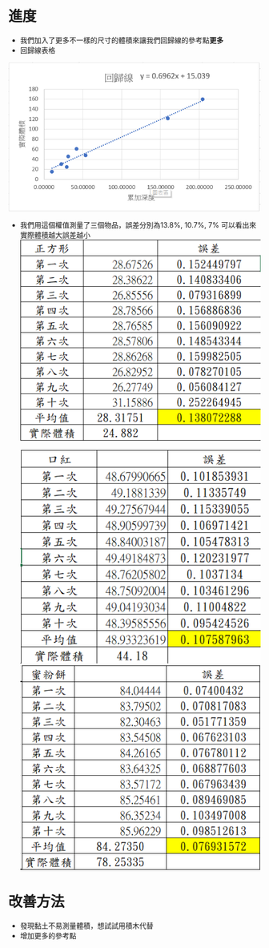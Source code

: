 # 進度

- 我們加入了更多不一樣的尺寸的體積來讓我們回歸線的參考點**更多**
- 回歸線表格
<img src ='./img/fuction.png'>

- 我們用這個權值測量了三個物品，誤差分別為13.8%, 10.7%, 7%
  可以看出來實際體積越大誤差越小
  <img src = './img/table1.png' width = '500'>
  
  <img src = './img/table2.png' width = '500'>
  
  <img src = './img/table3.png' width = '500'>


# 改善方法
- 發現黏土不易測量體積，想試試用積木代替
- 增加更多的參考點
